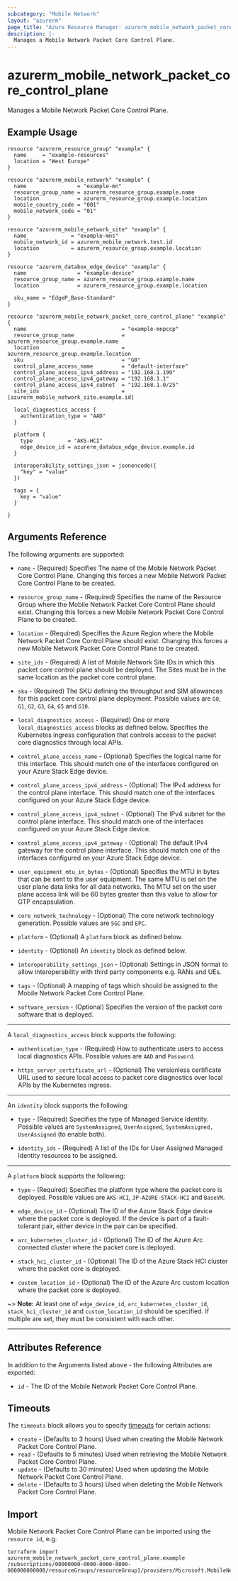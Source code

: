 ```yaml
---
subcategory: "Mobile Network"
layout: "azurerm"
page_title: "Azure Resource Manager: azurerm_mobile_network_packet_core_control_plane"
description: |-
  Manages a Mobile Network Packet Core Control Plane.
---
```


# azurerm_mobile_network_packet_core_control_plane

Manages a Mobile Network Packet Core Control Plane.

## Example Usage

```hcl
resource "azurerm_resource_group" "example" {
  name     = "example-resources"
  location = "West Europe"
}

resource "azurerm_mobile_network" "example" {
  name                = "example-mn"
  resource_group_name = azurerm_resource_group.example.name
  location            = azurerm_resource_group.example.location
  mobile_country_code = "001"
  mobile_network_code = "01"
}

resource "azurerm_mobile_network_site" "example" {
  name              = "example-mns"
  mobile_network_id = azurerm_mobile_network.test.id
  location          = azurerm_resource_group.example.location
}

resource "azurerm_databox_edge_device" "example" {
  name                = "example-device"
  resource_group_name = azurerm_resource_group.example.name
  location            = azurerm_resource_group.example.location

  sku_name = "EdgeP_Base-Standard"
}

resource "azurerm_mobile_network_packet_core_control_plane" "example" {
  name                              = "example-mnpccp"
  resource_group_name               = azurerm_resource_group.example.name
  location                          = azurerm_resource_group.example.location
  sku                               = "G0"
  control_plane_access_name         = "default-interface"
  control_plane_access_ipv4_address = "192.168.1.199"
  control_plane_access_ipv4_gateway = "192.168.1.1"
  control_plane_access_ipv4_subnet  = "192.168.1.0/25"
  site_ids                          = [azurerm_mobile_network_site.example.id]

  local_diagnostics_access {
    authentication_type = "AAD"
  }

  platform {
    type           = "AKS-HCI"
    edge_device_id = azurerm_databox_edge_device.example.id
  }

  interoperability_settings_json = jsonencode({
    "key" = "value"
  })

  tags = {
    key = "value"
  }

}
```

## Arguments Reference

The following arguments are supported:

* `name` - (Required) Specifies The name of the Mobile Network Packet Core Control Plane. Changing this forces a new Mobile Network Packet Core Control Plane to be created.

* `resource_group_name` - (Required) Specifies the name of the Resource Group where the Mobile Network Packet Core Control Plane should exist. Changing this forces a new Mobile Network Packet Core Control Plane to be created.

* `location` - (Required) Specifies the Azure Region where the Mobile Network Packet Core Control Plane should exist. Changing this forces a new Mobile Network Packet Core Control Plane to be created.

* `site_ids` - (Required) A list of Mobile Network Site IDs in which this packet core control plane should be deployed. The Sites must be in the same location as the packet core control plane.

* `sku` - (Required) The SKU defining the throughput and SIM allowances for this packet core control plane deployment. Possible values are `G0`, `G1`, `G2`, `G3`, `G4`, `G5` and `G10`.

* `local_diagnostics_access` - (Required) One or more `local_diagnostics_access` blocks as defined below. Specifies the Kubernetes ingress configuration that controls access to the packet core diagnostics through local APIs.

* `control_plane_access_name` - (Optional) Specifies the logical name for this interface. This should match one of the interfaces configured on your Azure Stack Edge device.

* `control_plane_access_ipv4_address` - (Optional) The IPv4 address for the control plane interface. This should match one of the interfaces configured on your Azure Stack Edge device.

* `control_plane_access_ipv4_subnet` - (Optional) The IPv4 subnet for the control plane interface. This should match one of the interfaces configured on your Azure Stack Edge device.

* `control_plane_access_ipv4_gateway` - (Optional) The default IPv4 gateway for the control plane interface. This should match one of the interfaces configured on your Azure Stack Edge device.

* `user_equipment_mtu_in_bytes` - (Optional) Specifies the MTU in bytes that can be sent to the user equipment. The same MTU is set on the user plane data links for all data networks. The MTU set on the user plane access link will be 60 bytes greater than this value to allow for GTP encapsulation.

* `core_network_technology` - (Optional) The core network technology generation. Possible values are `5GC` and `EPC`.

* `platform` - (Optional) A `platform` block as defined below.

* `identity` - (Optional) An `identity` block as defined below.

* `interoperability_settings_json` - (Optional) Settings in JSON format to allow interoperability with third party components e.g. RANs and UEs.

* `tags` - (Optional) A mapping of tags which should be assigned to the Mobile Network Packet Core Control Plane.

* `software_version` - (Optional) Specifies the version of the packet core software that is deployed.

---

A `local_diagnostics_access` block supports the following:

* `authentication_type` - (Required) How to authenticate users to access local diagnostics APIs. Possible values are `AAD` and `Password`.

* `https_server_certificate_url` - (Optional) The versionless certificate URL used to secure local access to packet core diagnostics over local APIs by the Kubernetes ingress.

---

An `identity` block supports the following:

* `type` - (Required) Specifies the type of Managed Service Identity. Possible values are `SystemAssigned`, `UserAssigned`, `SystemAssigned, UserAssigned` (to enable both).

* `identity_ids` - (Required) A list of the IDs for User Assigned Managed Identity resources to be assigned.

---

A `platform` block supports the following:

* `type` - (Required) Specifies the platform type where the packet core is deployed. Possible values are `AKS-HCI`, `3P-AZURE-STACK-HCI` and `BaseVM`.

* `edge_device_id` - (Optional) The ID of the Azure Stack Edge device where the packet core is deployed. If the device is part of a fault-tolerant pair, either device in the pair can be specified.

* `arc_kubernetes_cluster_id` - (Optional) The ID of the Azure Arc connected cluster where the packet core is deployed.

* `stack_hci_cluster_id` - (Optional) The ID of the Azure Stack HCI cluster where the packet core is deployed.

* `custom_location_id` - (Optional) The ID of the Azure Arc custom location where the packet core is deployed.

~> **Note:** At least one of `edge_device_id`, `arc_kubernetes_cluster_id`, `stack_hci_cluster_id` and `custom_location_id` should be specified. If multiple are set, they must be consistent with each other.

---

## Attributes Reference

In addition to the Arguments listed above - the following Attributes are exported:

* `id` - The ID of the Mobile Network Packet Core Control Plane.

## Timeouts

The `timeouts` block allows you to specify [timeouts](https://www.terraform.io/docs/configuration/resources.html#timeouts) for certain actions:

* `create` - (Defaults to 3 hours) Used when creating the Mobile Network Packet Core Control Plane.
* `read` - (Defaults to 5 minutes) Used when retrieving the Mobile Network Packet Core Control Plane.
* `update` - (Defaults to 30 minutes) Used when updating the Mobile Network Packet Core Control Plane.
* `delete` - (Defaults to 3 hours) Used when deleting the Mobile Network Packet Core Control Plane.

## Import

Mobile Network Packet Core Control Plane can be imported using the `resource id`, e.g.

```shell
terraform import azurerm_mobile_network_packet_core_control_plane.example /subscriptions/00000000-0000-0000-0000-000000000000/resourceGroups/resourceGroup1/providers/Microsoft.MobileNetwork/packetCoreControlPlanes/packetCoreControlPlane1
```
